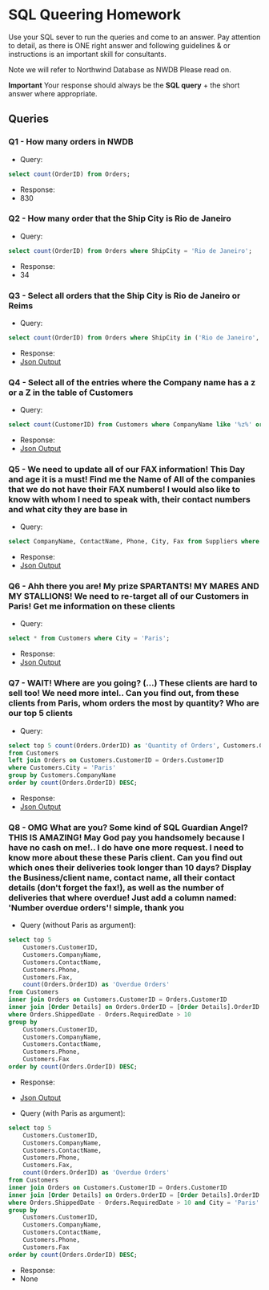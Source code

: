 # SQL Queering Homework

Use your SQL sever to run the queries and come to an answer.
Pay attention to detail, as there is ONE right answer and following guidelines & or instructions is an important skill for consultants.

Note we will refer to Northwind Database as NWDB
Please read on.

**Important**
Your response should always be the **SQL query** + the short answer where appropriate.

## Queries

### Q1 - How many orders in NWDB

- Query:

```sql
select count(OrderID) from Orders;
```

- Response:
- 830

### Q2 - How many order that the Ship City is Rio de Janeiro

- Query:

```sql
select count(OrderID) from Orders where ShipCity = 'Rio de Janeiro';
```

- Response:
- 34

### Q3 - Select all orders that the Ship City is Rio de Janeiro or Reims

- Query:

```sql
select count(OrderID) from Orders where ShipCity in ('Rio de Janeiro', 'Reims');
```

- Response:
- [Json Output](Q3.json)

### Q4 - Select all of the entries where the Company name has a z or a Z in the table of Customers

- Query:

```sql
select count(CustomerID) from Customers where CompanyName like '%z%' or CompanyName like '%Z%';
```

- Response:
- [Json Output](Q4.json)

### Q5 - We need to update all of our FAX information! This Day and age it is a must! Find me the Name of All of the companies that we do not have their FAX numbers! I would also like to know with whom I need to speak with, their contact numbers and what city they are base in

- Query:

```sql
select CompanyName, ContactName, Phone, City, Fax from Suppliers where Fax is null;
```

- Response:
- [Json Output](Q5.json)

### Q6 - Ahh there you are! My prize SPARTANTS! MY MARES AND MY STALLIONS! We need to re-target all of our Customers in Paris! Get me information on these clients

- Query:

```sql
select * from Customers where City = 'Paris';
```

- Response:
- [Json Output](Q6.json)

### Q7 - WAIT! Where are you going? (...) These clients are hard to sell too! We need more intel.. Can you find out, from these clients from Paris, whom orders the most by quantity? Who are our top 5 clients

- Query:

```sql
select top 5 count(Orders.OrderID) as 'Quantity of Orders', Customers.CompanyName
from Customers
left join Orders on Customers.CustomerID = Orders.CustomerID
where Customers.City = 'Paris'
group by Customers.CompanyName
order by count(Orders.OrderID) DESC;
```

- Response:
- [Json Output](Q7.json)

### Q8 - OMG What are you? Some kind of SQL Guardian Angel? THIS IS AMAZING! May God pay you handsomely because I have no cash on me!..  I do have one more request. I need to know more about these these Paris client. Can you find out which ones their deliveries took longer than 10 days? Display the Business/client name, contact name, all their contact details (don't forget the fax!), as well as the number of deliveries that where overdue! Just add a column named: 'Number overdue orders'! simple, thank you

- Query (without Paris as argument):

```sql
select top 5
    Customers.CustomerID,
    Customers.CompanyName,
    Customers.ContactName,
    Customers.Phone,
    Customers.Fax,
    count(Orders.OrderID) as 'Overdue Orders'
from Customers
inner join Orders on Customers.CustomerID = Orders.CustomerID
inner join [Order Details] on Orders.OrderID = [Order Details].OrderID
where Orders.ShippedDate - Orders.RequiredDate > 10
group by
    Customers.CustomerID,
    Customers.CompanyName,
    Customers.ContactName,
    Customers.Phone,
    Customers.Fax
order by count(Orders.OrderID) DESC;
```

- Response:
- [Json Output](Q8.json)

- Query (with Paris as argument):

```sql
select top 5
    Customers.CustomerID,
    Customers.CompanyName,
    Customers.ContactName,
    Customers.Phone,
    Customers.Fax,
    count(Orders.OrderID) as 'Overdue Orders'
from Customers
inner join Orders on Customers.CustomerID = Orders.CustomerID
inner join [Order Details] on Orders.OrderID = [Order Details].OrderID
where Orders.ShippedDate - Orders.RequiredDate > 10 and City = 'Paris'
group by
    Customers.CustomerID,
    Customers.CompanyName,
    Customers.ContactName,
    Customers.Phone,
    Customers.Fax
order by count(Orders.OrderID) DESC;
```

- Response:
- None
